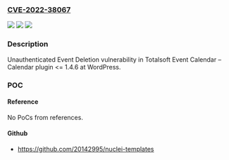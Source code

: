 ### [CVE-2022-38067](https://cve.mitre.org/cgi-bin/cvename.cgi?name=CVE-2022-38067)
![](https://img.shields.io/static/v1?label=Product&message=Event%20Calendar%20%E2%80%93%20Calendar%20(WordPress%20plugin)&color=blue)
![](https://img.shields.io/static/v1?label=Version&message=%3C%3D%201.4.6%3C%3D%201.4.6%20&color=brighgreen)
![](https://img.shields.io/static/v1?label=Vulnerability&message=CWE-264%20Permissions%2C%20Privileges%2C%20and%20Access%20Controls&color=brighgreen)

### Description

Unauthenticated Event Deletion vulnerability in Totalsoft Event Calendar – Calendar plugin <= 1.4.6 at WordPress.

### POC

#### Reference
No PoCs from references.

#### Github
- https://github.com/20142995/nuclei-templates

